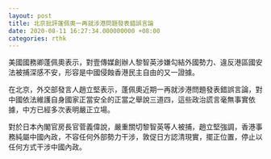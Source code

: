 ```yaml
---
layout: post
title: 北京批評蓬佩奧一再就涉港問題發表錯誤言論
date: 2020-08-11 16:27:34.000000000 +08:00
categories: rthk
---
```


美國國務卿蓬佩奧表示，對壹傳媒創辦人黎智英涉嫌勾結外國勢力、違反港區國安法被捕深感不安，形容是中國侵蝕香港民主自由的又一證據。

在北京，外交部發言人趙立堅表示，蓬佩奧近期一再就涉港問題發表錯誤言論，對中國依法維護自身國家正當安全的正當之舉說三道四，這些政治謊言毫無事實依據，中方已經多次表明嚴正立場。

對於日本內閣官房長官菅義偉說，嚴重關切黎智英等人被捕，趙立堅強調，香港事務純屬中國內政，不容任何外部勢力干涉，敦促日方認清現實，擺正位置，停止以任何方式干涉中國內政。
